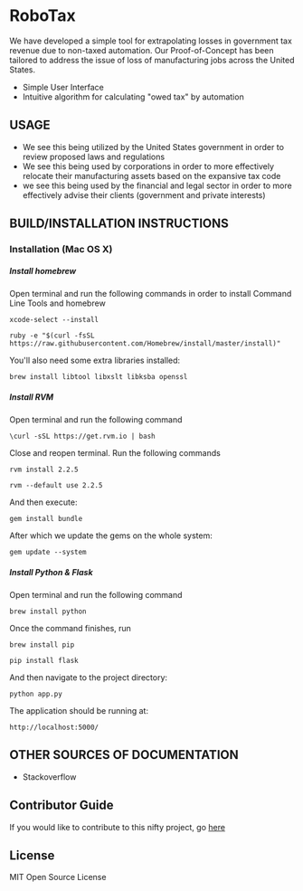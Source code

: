 # RoboTax

We have developed a simple tool for extrapolating losses in government tax revenue due to non-taxed automation.
Our Proof-of-Concept has been tailored to address the issue of loss of manufacturing jobs across the United States.
  * Simple User Interface 
  * Intuitive algorithm for calculating "owed tax" by automation

## USAGE
  * We see this being utilized by the United States government in order to review proposed laws and regulations
  * We see this being used by corporations in order to more effectively relocate their manufacturing assets based on the expansive tax code 
  * we see this being used by the financial and legal sector in order to more effectively advise their clients (government and private interests)
## BUILD/INSTALLATION INSTRUCTIONS
### Installation (Mac OS X)

##### Install homebrew
Open terminal and run the following commands in order to install Command Line Tools and homebrew

    xcode-select --install
    
    ruby -e "$(curl -fsSL https://raw.githubusercontent.com/Homebrew/install/master/install)"
    
You'll also need some extra libraries installed:

    brew install libtool libxslt libksba openssl

##### Install RVM
Open terminal and run the following command

    \curl -sSL https://get.rvm.io | bash

Close and reopen terminal. Run the following commands        
    
    rvm install 2.2.5

    rvm --default use 2.2.5

And then execute:

    gem install bundle
    
After which we update the gems on the whole system:

    gem update --system


##### Install Python & Flask
Open terminal and run the following command

    brew install python

Once the command finishes, run        
    
    brew install pip

    pip install flask

And then navigate to the project directory:

    python app.py
    
The application should be running at:

    http://localhost:5000/
 

## OTHER SOURCES OF DOCUMENTATION
* Stackoverflow

## Contributor Guide
If you would like to contribute to this nifty project, go [here](https://github.com/yashvesikar/robotax/blob/master/CONTRIBUTING.md)

## License 
MIT Open Source License
